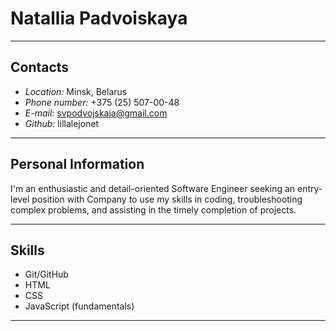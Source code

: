 # **Natallia Padvoiskaya**
***
## Contacts
- *Location:* Minsk, Belarus
- *Phone number:* +375 (25) 507-00-48
- *E-mail:* svpodvojskaja@gmail.com
- *Github:* lillalejonet
***
## Personal Information
I'm an enthusiastic and detail-oriented Software Engineer seeking an entry-level position with Company to use my skills in coding, troubleshooting complex problems, and assisting in the timely completion of projects.
***
## Skills
- Git/GitHub
- HTML
- CSS
- JavaScript (fundamentals)
***
